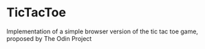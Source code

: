 # TicTacToe
Implementation of a simple browser version of the tic tac toe game, proposed by The Odin Project 
